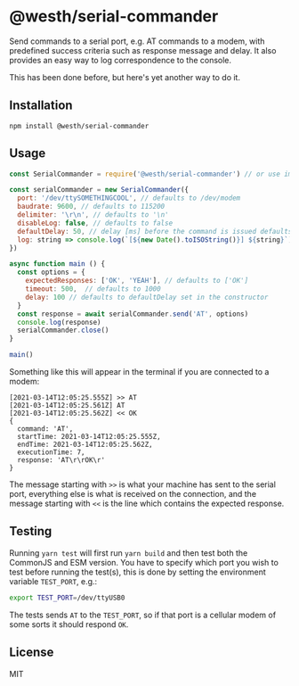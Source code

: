 # @westh/serial-commander

Send commands to a serial port, e.g. AT commands to a modem, with predefined success criteria such as response message and delay. It also provides an easy way to log correspondence to the console.

This has been done before, but here's yet another way to do it.

## Installation

```
npm install @westh/serial-commander
```

## Usage

```javascript
const SerialCommander = require('@westh/serial-commander') // or use import ... from ...

const serialCommander = new SerialCommander({
  port: '/dev/ttySOMETHINGCOOL', // defaults to /dev/modem
  baudrate: 9600, // defaults to 115200
  delimiter: '\r\n', // defaults to '\n'
  disableLog: false, // defaults to false
  defaultDelay: 50, // delay [ms] before the command is issued defaults to 100
  log: string => console.log(`[${new Date().toISOString()}] ${string}`) // default logging function
})

async function main () {
  const options = {
    expectedResponses: ['OK', 'YEAH'], // defaults to ['OK']
    timeout: 500,  // defaults to 1000
    delay: 100 // defaults to defaultDelay set in the constructor
  }
  const response = await serialCommander.send('AT', options)
  console.log(response)
  serialCommander.close()
}

main()
```

Something like this will appear in the terminal if you are connected to a modem:

```
[2021-03-14T12:05:25.555Z] >> AT
[2021-03-14T12:05:25.561Z] AT
[2021-03-14T12:05:25.562Z] << OK
{
  command: 'AT',
  startTime: 2021-03-14T12:05:25.555Z,
  endTime: 2021-03-14T12:05:25.562Z,
  executionTime: 7,
  response: 'AT\r\rOK\r'
}
```

The message starting with `>>` is what your machine has sent to the serial port, everything else is what is received on the connection, and the message starting with `<<` is the line which contains the expected response.

## Testing

Running `yarn test` will first run `yarn build` and then test both the CommonJS and ESM version. You have to specify which port you wish to test before running the test(s), this is done by setting the environment variable `TEST_PORT`, e.g.:

```bash
export TEST_PORT=/dev/ttyUSB0
```

The tests sends `AT` to the `TEST_PORT`, so if that port is a cellular modem of some sorts it should respond `OK`.

## License

MIT
